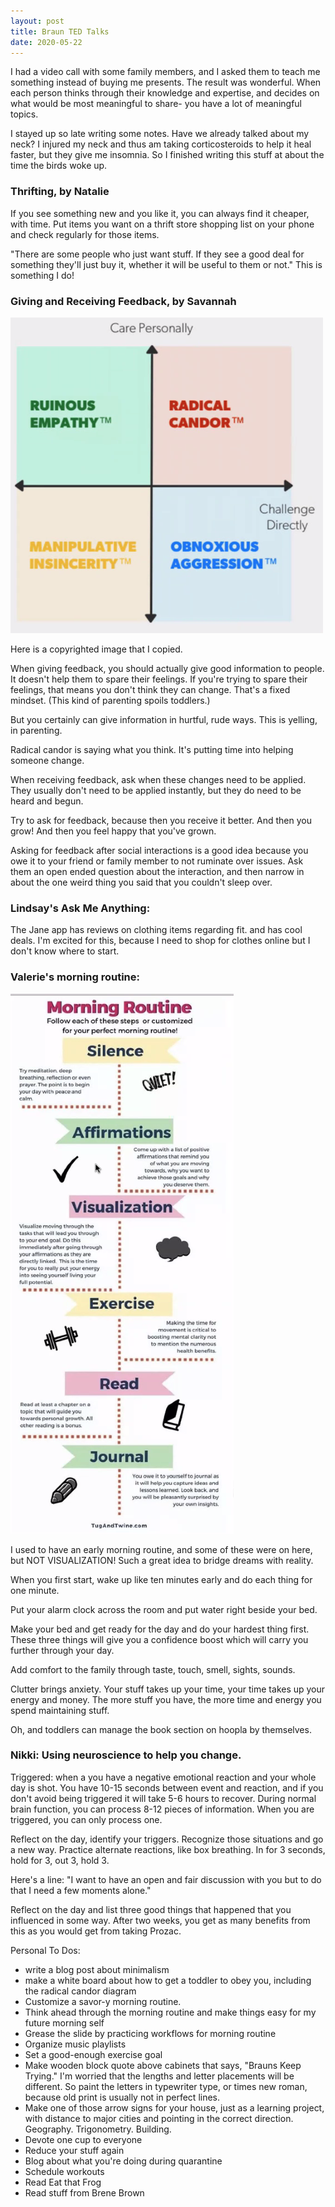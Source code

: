 ```yaml
---
layout: post
title: Braun TED Talks
date: 2020-05-22
---
```


I had a video call with some family members, and I asked them to teach me something instead of buying me presents. The result was wonderful. When each person thinks through their knowledge and expertise, and decides on what would be most meaningful to share- you have a lot of meaningful topics. 

I stayed up so late writing some notes. Have we already talked about my neck? I injured my neck and thus am taking corticosteroids to help it heal faster, but they give me insomnia. So I finished writing this stuff at about the time the birds woke up. 

### Thrifting, by Natalie
If you see something new and you like it, you can always find it cheaper, with time. Put items you want on a thrift store shopping list on your phone and check regularly for those items. 

"There are some people who just want stuff. If they see a good deal for something they'll just buy it, whether it will be useful to them or not." This is something I do! 

### Giving and Receiving Feedback, by Savannah
![Copyright radical candor graphic](/post-images/radical-candor.png)

Here is a copyrighted image that I copied. 

When giving feedback, you should actually give good information to people. It doesn't help them to spare their feelings. If you're trying to spare their feelings, that means you don't think they can change. That's a fixed mindset. (This kind of parenting spoils toddlers.)

But you certainly can give information in hurtful, rude ways. This is yelling, in parenting. 

Radical candor is saying what you think. It's putting time into helping someone change. 

When receiving feedback, ask when these changes need to be applied. They usually don't need to be applied instantly, but they do need to be heard and begun. 

Try to ask for feedback, because then you receive it better. And then you grow! And then you feel happy that you've grown. 

Asking for feedback after social interactions is a good idea because you owe it to your friend or family member to not ruminate over issues. Ask them an open ended question about the interaction, and then narrow in about the one weird thing you said that you couldn't sleep over. 

### Lindsay's Ask Me Anything:
The Jane app has reviews on clothing items regarding fit. and has cool deals. I'm excited for this, because I need to shop for clothes online but I don't know where to start. 

### Valerie's morning routine:
![savor your morning routine infographic](/post-images/savor-morning-routine.png)

I used to have an early morning routine, and some of these were on here, but NOT VISUALIZATION! Such a great idea to bridge dreams with reality.

When you first start, wake up like ten minutes early and do each thing for one minute. 

Put your alarm clock across the room and put water right beside your bed. 

Make your bed and get ready for the day and do your hardest thing first. These three things will give you a confidence boost which will carry you further through your day. 

Add comfort to the family through taste, touch, smell, sights, sounds.

Clutter brings anxiety. Your stuff takes up your time, your time takes up your energy and money. The more stuff you have, the more time and energy you spend maintaining stuff.

Oh, and toddlers can manage the book section on hoopla by themselves. 

### Nikki: Using neuroscience to help you change. 

Triggered: when a you have a negative emotional reaction and your whole day is shot.  You have 10-15 seconds between event and reaction, and if you don't avoid being triggered it will take 5-6 hours to recover. During normal brain function, you can process 8-12 pieces of information. When you are triggered, you can only process one.  

Reflect on the day, identify your triggers. Recognize those situations and go a new way. Practice alternate reactions, like box breathing. In for 3 seconds, hold for 3, out 3, hold 3.

Here's a line: "I want to have an open and fair discussion with you but to do that I need a few moments alone."

Reflect on the day and list three good things that happened that you influenced in some way. After two weeks, you get as many benefits from this as you would get from taking Prozac. 

Personal To Dos:
* write a blog post about minimalism
* make a white board about how to get a toddler to obey you, including the radical candor diagram
* Customize a savor-y morning routine. 
* Think ahead through the morning routine and make things easy for my future morning self
* Grease the slide by practicing workflows for morning routine
* Organize music playlists
* Set a good-enough exercise goal
* Make wooden block quote above cabinets that says, "Brauns Keep Trying." I'm worried that the lengths and letter placements will be different. So paint the letters in typewriter type, or times new roman, because old print is usually not in perfect lines. 
* Make one of those arrow signs for your house, just as a learning project, with distance to major cities and pointing in the correct direction. Geography. Trigonometry. Building. 
* Devote one cup to everyone
* Reduce your stuff again
* Blog about what you're doing during quarantine
* Schedule workouts
* Read Eat that Frog
* Read stuff from Brene Brown
